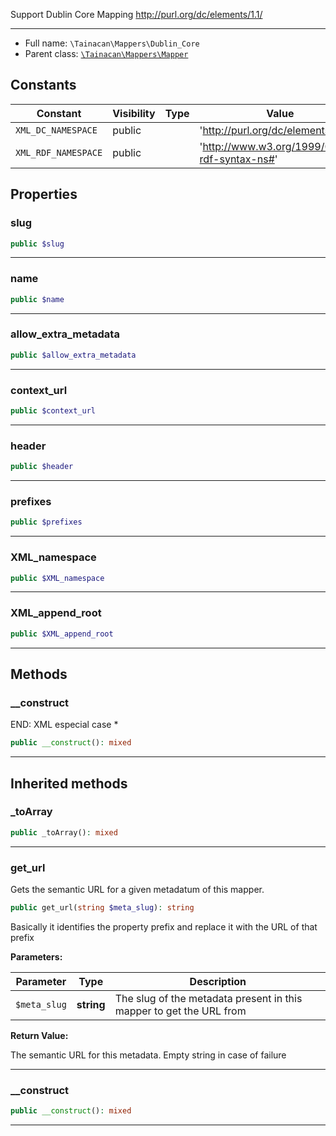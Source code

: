 
Support Dublin Core Mapping
http://purl.org/dc/elements/1.1/

***

* Full name: `\Tainacan\Mappers\Dublin_Core`
* Parent class: [`\Tainacan\Mappers\Mapper`](./Mapper)

## Constants

| Constant            | Visibility | Type | Value                                         |
|---------------------|------------|------|-----------------------------------------------|
| `XML_DC_NAMESPACE`  | public     |      | 'http://purl.org/dc/elements/1.1/'            |
| `XML_RDF_NAMESPACE` | public     |      | 'http://www.w3.org/1999/02/22-rdf-syntax-ns#' |

## Properties

### slug

```php
public $slug
```

***

### name

```php
public $name
```

***

### allow_extra_metadata

```php
public $allow_extra_metadata
```

***

### context_url

```php
public $context_url
```

***

### header

```php
public $header
```

***

### prefixes

```php
public $prefixes
```

***

### XML_namespace

```php
public $XML_namespace
```

***

### XML_append_root

```php
public $XML_append_root
```

***

## Methods

### __construct

END: XML especial case *

```php
public __construct(): mixed
```

***

## Inherited methods

### _toArray

```php
public _toArray(): mixed
```

***

### get_url

Gets the semantic URL for a given metadatum of this mapper.

```php
public get_url(string $meta_slug): string
```

Basically it identifies the property prefix and replace it with the URL of that prefix

**Parameters:**

| Parameter    | Type       | Description                                                         |
|--------------|------------|---------------------------------------------------------------------|
| `$meta_slug` | **string** | The slug of the metadata present in this mapper to get the URL from |

**Return Value:**

The semantic URL for this metadata. Empty string in case of failure

***

### __construct

```php
public __construct(): mixed
```

***
